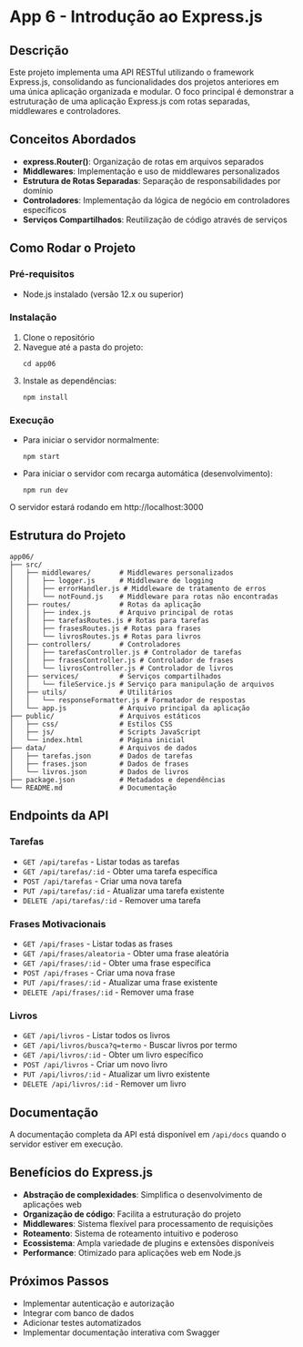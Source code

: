 # App 6 - Introdução ao Express.js

## Descrição
Este projeto implementa uma API RESTful utilizando o framework Express.js, consolidando as funcionalidades dos projetos anteriores em uma única aplicação organizada e modular. O foco principal é demonstrar a estruturação de uma aplicação Express.js com rotas separadas, middlewares e controladores.

## Conceitos Abordados
- **express.Router()**: Organização de rotas em arquivos separados
- **Middlewares**: Implementação e uso de middlewares personalizados
- **Estrutura de Rotas Separadas**: Separação de responsabilidades por domínio
- **Controladores**: Implementação da lógica de negócio em controladores específicos
- **Serviços Compartilhados**: Reutilização de código através de serviços

## Como Rodar o Projeto

### Pré-requisitos
- Node.js instalado (versão 12.x ou superior)

### Instalação
1. Clone o repositório
2. Navegue até a pasta do projeto:
   ```
   cd app06
   ```
3. Instale as dependências:
   ```
   npm install
   ```

### Execução
- Para iniciar o servidor normalmente:
  ```
  npm start
  ```
- Para iniciar o servidor com recarga automática (desenvolvimento):
  ```
  npm run dev
  ```

O servidor estará rodando em http://localhost:3000

## Estrutura do Projeto
```
app06/
├── src/
│   ├── middlewares/       # Middlewares personalizados
│   │   ├── logger.js      # Middleware de logging
│   │   ├── errorHandler.js # Middleware de tratamento de erros
│   │   └── notFound.js    # Middleware para rotas não encontradas
│   ├── routes/            # Rotas da aplicação
│   │   ├── index.js       # Arquivo principal de rotas
│   │   ├── tarefasRoutes.js # Rotas para tarefas
│   │   ├── frasesRoutes.js # Rotas para frases
│   │   └── livrosRoutes.js # Rotas para livros
│   ├── controllers/       # Controladores
│   │   ├── tarefasController.js # Controlador de tarefas
│   │   ├── frasesController.js # Controlador de frases
│   │   └── livrosController.js # Controlador de livros
│   ├── services/          # Serviços compartilhados
│   │   └── fileService.js # Serviço para manipulação de arquivos
│   ├── utils/             # Utilitários
│   │   └── responseFormatter.js # Formatador de respostas
│   └── app.js             # Arquivo principal da aplicação
├── public/                # Arquivos estáticos
│   ├── css/               # Estilos CSS
│   ├── js/                # Scripts JavaScript
│   └── index.html         # Página inicial
├── data/                  # Arquivos de dados
│   ├── tarefas.json       # Dados de tarefas
│   ├── frases.json        # Dados de frases
│   └── livros.json        # Dados de livros
├── package.json           # Metadados e dependências
└── README.md              # Documentação
```

## Endpoints da API

### Tarefas
- `GET /api/tarefas` - Listar todas as tarefas
- `GET /api/tarefas/:id` - Obter uma tarefa específica
- `POST /api/tarefas` - Criar uma nova tarefa
- `PUT /api/tarefas/:id` - Atualizar uma tarefa existente
- `DELETE /api/tarefas/:id` - Remover uma tarefa

### Frases Motivacionais
- `GET /api/frases` - Listar todas as frases
- `GET /api/frases/aleatoria` - Obter uma frase aleatória
- `GET /api/frases/:id` - Obter uma frase específica
- `POST /api/frases` - Criar uma nova frase
- `PUT /api/frases/:id` - Atualizar uma frase existente
- `DELETE /api/frases/:id` - Remover uma frase

### Livros
- `GET /api/livros` - Listar todos os livros
- `GET /api/livros/busca?q=termo` - Buscar livros por termo
- `GET /api/livros/:id` - Obter um livro específico
- `POST /api/livros` - Criar um novo livro
- `PUT /api/livros/:id` - Atualizar um livro existente
- `DELETE /api/livros/:id` - Remover um livro

## Documentação
A documentação completa da API está disponível em `/api/docs` quando o servidor estiver em execução.

## Benefícios do Express.js
- **Abstração de complexidades**: Simplifica o desenvolvimento de aplicações web
- **Organização de código**: Facilita a estruturação do projeto
- **Middlewares**: Sistema flexível para processamento de requisições
- **Roteamento**: Sistema de roteamento intuitivo e poderoso
- **Ecossistema**: Ampla variedade de plugins e extensões disponíveis
- **Performance**: Otimizado para aplicações web em Node.js

## Próximos Passos
- Implementar autenticação e autorização
- Integrar com banco de dados
- Adicionar testes automatizados
- Implementar documentação interativa com Swagger 